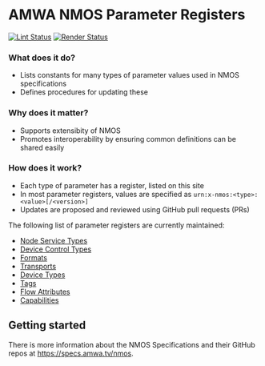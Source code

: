 # AMWA NMOS Parameter Registers

[![Lint Status](https://github.com/AMWA-TV/nmos-parameter-registers/workflows/Lint/badge.svg)](https://github.com/AMWA-TV/nmos-parameter-registers/actions?query=workflow%3ALint)
[![Render Status](https://github.com/AMWA-TV/nmos-parameter-registers/workflows/Render/badge.svg)](https://github.com/AMWA-TV/nmos-parameter-registers/actions?query=workflow%3ARender)

<!-- INTRO-START -->

### What does it do?

- Lists constants for many types of parameter values used in NMOS specifications
- Defines procedures for updating these

### Why does it matter?

- Supports extensibity of NMOS 
- Promotes interoperability by ensuring common definitions can be shared easily

### How does it work?

- Each type of parameter has a register, listed on this site
- In most parameter registers, values are specified as ``urn:x-nmos:<type>:<value>[/<version>]``
- Updates are proposed and reviewed using GitHub pull requests (PRs)

<!-- INTRO-END -->

The following list of parameter registers are currently maintained:

- [Node Service Types](./node-service-types/)
- [Device Control Types](./device-control-types/)	
- [Formats](./formats/)
- [Transports](./transports/)
- [Device Types](./device-types/)
- [Tags](./tags/)
- [Flow Attributes](./flow-attributes/)
- [Capabilities](./capabilities/)

## Getting started

There is more information about the NMOS Specifications and their GitHub repos at <https://specs.amwa.tv/nmos>.
